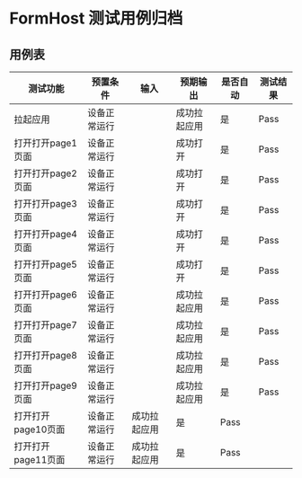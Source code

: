 # FormHost 测试用例归档
## 用例表


| 测试功能           | 预置条件     | 输入   | 预期输出 |是否自动 | 测试结果 
|----------------|----------|------|-----|------|------
| 拉起应用           | 设备正常运行	  | |  成功拉起应用 | 是 | Pass |
| 打开打开page1页面    | 设备正常运行	  | |  成功打开 | 是 | Pass |
| 打开打开page2页面    | 设备正常运行	  | |  成功打开 | 是 | Pass |
| 打开打开page3页面    | 设备正常运行	  | |  成功打开 | 是 | Pass |
| 打开打开page4页面    | 设备正常运行	  | |  成功打开 | 是 | Pass |
| 打开打开page5页面    | 设备正常运行	  | |  成功打开 | 是 | Pass |
| 打开打开page6页面    | 设备正常运行	  | |  成功拉起应用 | 是 | Pass |
| 打开打开page7页面    | 设备正常运行	  | |  成功拉起应用 | 是 | Pass |
| 打开打开page8页面    | 设备正常运行	  | |  成功拉起应用 | 是 | Pass |
| 打开打开page9页面    |  设备正常运行	 | |  成功拉起应用 | 是 | Pass |
| 打开打开page10页面 	 |      设备正常运行    |  成功拉起应用 | 是 | Pass |
| 打开打开page11页面	  |   设备正常运行       |  成功拉起应用 | 是 | Pass |

